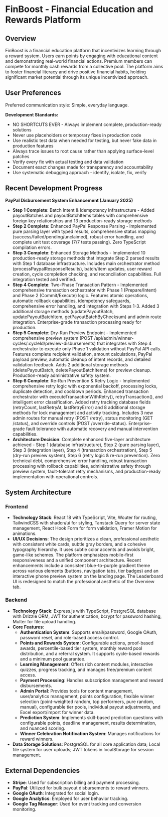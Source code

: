 # FinBoost - Financial Education and Rewards Platform

## Overview
FinBoost is a financial education platform that incentivizes learning through a reward system. Users earn points by engaging with educational content and demonstrating real-world financial actions. Premium members can compete for monthly cash rewards from a collective pool. The platform aims to foster financial literacy and drive positive financial habits, holding significant market potential through its unique incentivized approach.

## User Preferences

Preferred communication style: Simple, everyday language.

**Development Standards:**
- NO SHORTCUTS EVER - Always implement complete, production-ready solutions
- Never use placeholders or temporary fixes in production code
- Use realistic test data when needed for testing, but never fake data in production features
- Always trace issues to root cause rather than applying surface-level patches
- Verify every fix with actual testing and data validation
- Document exact changes made for transparency and accountability
- Use systematic debugging approach - identify, isolate, fix, verify

## Recent Development Progress

**PayPal Disbursement System Enhancement (January 2025)**
- **Step 1 Complete**: Batch Intent & Idempotency Infrastructure - Added payoutBatches and payoutBatchItems tables with comprehensive foreign key relationships and 13 production-ready storage methods
- **Step 2 Complete**: Enhanced PayPal Response Parsing - Implemented pure parsing layer with typed results, comprehensive status mapping (success/failed/pending/unclaimed), robust error handling, and complete unit test coverage (7/7 tests passing). Zero TypeScript compilation errors.
- **Step 3 Complete**: Enhanced Storage Methods - Implemented 10 production-ready storage methods that integrate Step 2 parsed results with Step 1 database infrastructure. Includes main orchestrator method (processPaypalResponseResults), batch/item updates, user reward creation, cycle completion checking, and reconciliation capabilities. Full integration tested and verified.
- **Step 4 Complete**: Two-Phase Transaction Pattern - Implemented comprehensive transaction orchestrator with Phase 1 (Prepare/Intent) and Phase 2 (Commit/Execute) logic. Features atomic operations, automatic rollback capabilities, idempotency safeguards, comprehensive error handling, and integration with Steps 1-3. Added 3 additional storage methods (updatePayoutBatch, updatePayoutBatchItem, getPayoutBatchByChecksum) and admin route integration. Enterprise-grade transaction processing ready for production.
- **Step 5 Complete**: Dry-Run Preview Endpoint - Implemented comprehensive preview system (POST /api/admin/winner-cycles/:cycleId/preview-disbursements) that integrates with Step 4 orchestrator to execute only Phase 1 validation without PayPal API calls. Features complete recipient validation, amount calculations, PayPal payload preview, automatic cleanup of intent records, and detailed validation feedback. Adds 2 additional storage methods (deletePayoutBatch, deletePayoutBatchItems) for preview cleanup. Production-ready administrative safety system.
- **Step 6 Complete**: Re-Run Prevention & Retry Logic - Implemented comprehensive retry logic with exponential backoff, processing locks, duplicate detection, and cooldown periods. Enhanced transaction orchestrator with executeTransactionWithRetry(), retryTransaction(), and intelligent error classification. Added retry tracking database fields (retryCount, lastRetryAt, lastRetryError) and 8 additional storage methods for lock management and activity tracking. Includes 3 new admin routes for manual retry (POST /retry), status monitoring (GET /status), and override controls (POST /override-status). Enterprise-grade fault tolerance with automatic recovery and manual intervention capabilities.
- **Architecture Decision**: Complete enhanced five-layer architecture achieved - Step 1 (database infrastructure), Step 2 (pure parsing layer), Step 3 (integration layer), Step 4 (transaction orchestration), Step 5 (dry-run preview system), Step 6 (retry logic & re-run prevention). Zero technical debt, comprehensive error handling, robust transaction processing with rollback capabilities, administrative safety through preview system, fault-tolerant retry mechanisms, and production-ready implementation with operational controls.

## System Architecture

### Frontend
- **Technology Stack**: React 18 with TypeScript, Vite, Wouter for routing, TailwindCSS with shadcn/ui for styling, Tanstack Query for server state management, React Hook Form for form validation, Framer Motion for animations.
- **UI/UX Decisions**: The design prioritizes a clean, professional aesthetic with consistent white cards, subtle gray borders, and a cohesive typography hierarchy. It uses subtle color accents and avoids bright, game-like schemes. The platform emphasizes mobile-first responsiveness and a unified component architecture. Recent enhancements include a consistent blue-to-purple gradient theme across various elements (buttons, navigation tabs, tier badges) and an interactive phone preview system on the landing page. The Leaderboard UI is redesigned to match the professional aesthetic of the Overview tab.

### Backend
- **Technology Stack**: Express.js with TypeScript, PostgreSQL database with Drizzle ORM, JWT for authentication, bcrypt for password hashing, Multer for file upload handling.
- **Core Features**:
    - **Authentication System**: Supports email/password, Google OAuth, password reset, and role-based access control.
    - **Points and Rewards System**: Configurable actions, proof-based awards, percentile-based tier system, monthly reward pool distribution, and a referral system. It supports cycle-based rewards and a minimum pool guarantee.
    - **Learning Management**: Offers rich content modules, interactive quizzes, progress tracking, and manages free/premium content access.
    - **Payment Processing**: Handles subscription management and reward disbursements.
    - **Admin Portal**: Provides tools for content management, user/analytics management, points configuration, flexible winner selection (point-weighted random, top performers, pure random, manual), configurable tier pools, individual payout adjustments, and Excel export/import for winner data.
    - **Prediction System**: Implements skill-based prediction questions with configurable points, deadline management, results determination, and nuanced scoring.
    - **Winner Celebration Notification System**: Manages notifications for reward winners.
- **Data Storage Solutions**: PostgreSQL for all core application data; Local file system for user uploads; JWT tokens in localStorage for session management.

## External Dependencies
- **Stripe**: Used for subscription billing and payment processing.
- **PayPal**: Utilized for bulk payout disbursements to reward winners.
- **Google OAuth**: Integrated for social login.
- **Google Analytics**: Employed for user behavior tracking.
- **Google Tag Manager**: Used for event tracking and conversion monitoring.